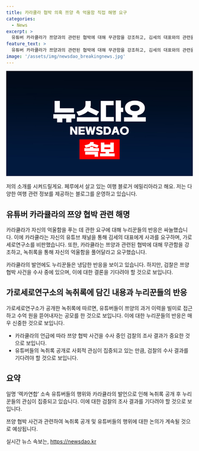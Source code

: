 ```yaml
---
title: 카라큘라 협박 의혹 쯔양 측 억울함 직접 해명 요구
categories:
  - News
excerpt: >
  유튜버 카라큘라가 쯔양과의 관련된 협박에 대해 무관함을 강조하고, 김세의 대표와의 관련을 언급하여 사과를 요구하는 영상을 유튜브에 올렸습니다. 이에도 누리꾼들의 반응은 냉담한데, 이에 대한 의견과 함께 쯔양과의 과거 이력과 관련된 녹취록 내용이 언급되었습니다. 이에 검찰은 쯔양 협박 사건에 대해 수사에 착수하여 유튜버들이 쯔양으로부터 돈을 뜯어낼 계획을 세웠는지 등을 조사할 계획입니다.
feature_text: >
  유튜버 카라큘라가 쯔양과의 관련된 협박에 대해 무관함을 강조하고, 김세의 대표와의 관련을 언급하여 사과를 요구하는 영상을 유튜브에 올렸습니다. 이에도 누리꾼들의 반응은 냉담한데, 이에 대한 의견과 함께 쯔양과의 과거 이력과 관련된 녹취록 내용이 언급되었습니다. 이에 검찰은 쯔양 협박 사건에 대해 수사에 착수하여 유튜버들이 쯔양으로부터 돈을 뜯어낼 계획을 세웠는지 등을 조사할 계획입니다.
image: '/assets/img/newsdao_breakingnews.jpg'
---
```


<p><img src="/assets/img/newsdao_breakingnews.jpg" alt="koreaapp 속보" /></p>

<p>저의 소개를 시켜드릴게요. 페루에서 살고 있는 여행 블로거 에밀리아라고 해요. 저는 다양한 여행 관련 정보를 제공하는 블로그를 운영하고 있습니다.</p>

<h2 data-ke-size="size26">유튜버 카라큘라의 쯔양 협박 관련 해명</h2>

<p>카라큘라가 자신의 억울함을 푸는 데 관한 요구에 대해 누리꾼들의 반응은 싸늘했습니다. 이에 카라큘라는 자신의 유튜브 채널을 통해 김세의 대표에게 사과를 요구하며, 가로세로연구소를 비판했습니다. 또한, 카라큘라는 쯔양과 관련된 협박에 대해 무관함을 강조하고, 녹취록을 통해 자신의 억울함을 풀어달라고 요구했습니다.</p>

<p data-ke-size="size16">카라큘라의 발언에도 누리꾼들은 냉담한 반응을 보이고 있습니다. 하지만, 검찰은 쯔양 협박 사건을 수사 중에 있으며, 이에 대한 결론을 기다려야 할 것으로 보입니다.</p>

<h2 data-ke-size="size26">가로세로연구소의 녹취록에 담긴 내용과 누리꾼들의 반응</h2>

<p>가로세로연구소가 공개한 녹취록에 따르면, 유튜버들이 쯔양의 과거 이력을 빌미로 접근하고 수억 원을 뜯어내자는 공모를 한 것으로 보입니다. 이에 대한 누리꾼들의 반응은 매우 신중한 것으로 보입니다.</p>

<ul>
    <li>카라큘라의 언급에 따라 쯔양 협박 사건을 수사 중인 검찰의 조사 결과가 중요한 것으로 보입니다.</li>
    <li>유튜버들의 녹취록 공개로 사회적 관심이 집중되고 있는 만큼, 검찰의 수사 결과를 기다려야 할 것으로 보입니다.</li>
</ul>

<h2 data-ke-size="size26">요약</h2>

<p>일명 ‘렉카연합’ 소속 유튜버들의 행위와 카라큘라의 발언으로 인해 녹취록 공개 후 누리꾼들의 관심이 집중되고 있습니다. 이에 대한 검찰의 조사 결과를 기다려야 할 것으로 보입니다.</p>

<p data-ke-size="size16">쯔양 협박 사건과 관련하여 녹취록 공개 및 유튜버들의 행위에 대한 논의가 계속될 것으로 예상됩니다.</p>
실시간 뉴스 속보는, <a href="https://newsdao.kr" rel="dofollow">https://newsdao.kr</a>


